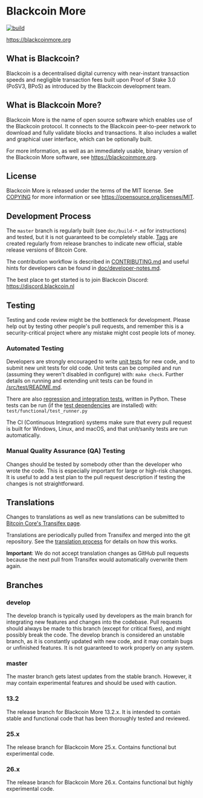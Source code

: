 Blackcoin More
=====================================
[![build](https://github.com/CoinBlack/blackcoin-more/actions/workflows/build.yml/badge.svg?branch=25.x)](https://github.com/CoinBlack/blackcoin-more/actions/workflows/build.yml)

https://blackcoinmore.org

What is Blackcoin?
----------------

Blackcoin is a decentralised digital currency with near-instant transaction speeds and negligible transaction fees built upon Proof of Stake 3.0 (PoSV3, BPoS) as introduced by the Blackcoin development team.

What is Blackcoin More?
----------------

Blackcoin More is the name of open source software which enables use of the Blackcoin protocol.
It connects to the Blackcoin peer-to-peer network to download and fully
validate blocks and transactions. It also includes a wallet and graphical user
interface, which can be optionally built.

For more information, as well as an immediately usable, binary version of
the Blackcoin More software, see https://blackcoinmore.org.

License
-------

Blackcoin More is released under the terms of the MIT license. See [COPYING](COPYING) for more
information or see https://opensource.org/licenses/MIT.

Development Process
-------------------

The `master` branch is regularly built (see `doc/build-*.md` for instructions) and tested, but it is not guaranteed to be
completely stable. [Tags](https://github.com/bitcoin/bitcoin/tags) are created
regularly from release branches to indicate new official, stable release versions of Bitcoin Core.

The contribution workflow is described in [CONTRIBUTING.md](CONTRIBUTING.md)
and useful hints for developers can be found in [doc/developer-notes.md](doc/developer-notes.md).

The best place to get started is to join Blackcoin Discord: https://discord.blackcoin.nl

Testing
-------

Testing and code review might be the bottleneck for development. Please help out by testing
other people's pull requests, and remember this is a security-critical project where any mistake might cost people
lots of money.

### Automated Testing

Developers are strongly encouraged to write [unit tests](src/test/README.md) for new code, and to
submit new unit tests for old code. Unit tests can be compiled and run
(assuming they weren't disabled in configure) with: `make check`. Further details on running
and extending unit tests can be found in [/src/test/README.md](/src/test/README.md).

There are also [regression and integration tests](/test), written
in Python.
These tests can be run (if the [test dependencies](/test) are installed) with: `test/functional/test_runner.py`

The CI (Continuous Integration) systems make sure that every pull request is built for Windows, Linux, and macOS,
and that unit/sanity tests are run automatically.

### Manual Quality Assurance (QA) Testing

Changes should be tested by somebody other than the developer who wrote the
code. This is especially important for large or high-risk changes. It is useful
to add a test plan to the pull request description if testing the changes is
not straightforward.

Translations
------------

Changes to translations as well as new translations can be submitted to
[Bitcoin Core's Transifex page](https://www.transifex.com/bitcoin/bitcoin/).

Translations are periodically pulled from Transifex and merged into the git repository. See the
[translation process](doc/translation_process.md) for details on how this works.

**Important**: We do not accept translation changes as GitHub pull requests because the next
pull from Transifex would automatically overwrite them again.

Branches
-------

### develop
The develop branch is typically used by developers as the main branch for integrating new features and changes into the codebase.
Pull requests should always be made to this branch (except for critical fixes), and might possibly break the code.
The develop branch is considered an unstable branch, as it is constantly updated with new code, and it may contain bugs or unfinished features. It is not guaranteed to work properly on any system.

### master
The master branch gets latest updates from the stable branch.
However, it may contain experimental features and should be used with caution.

### 13.2
The release branch for Blackcoin More 13.2.x. It is intended to contain stable and functional code that has been thoroughly tested and reviewed.

### 25.x
The release branch for Blackcoin More 25.x. Contains functional but experimental code.

### 26.x
The release branch for Blackcoin More 26.x. Contains functional but highly experimental code.
